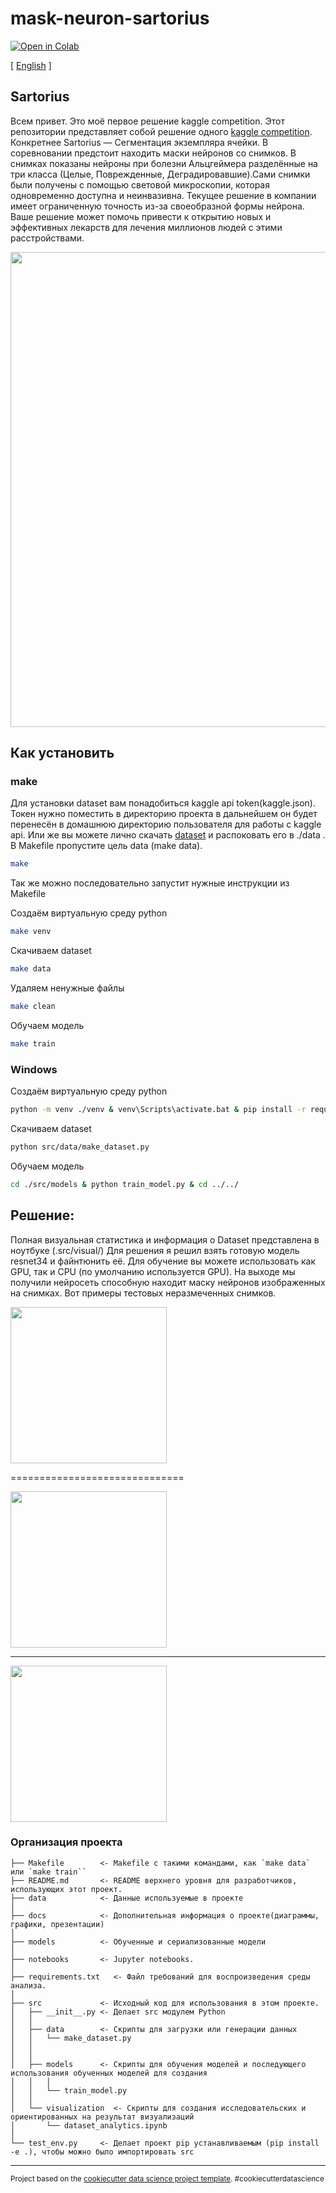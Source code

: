 mask-neuron-sartorius
==============================
[![Open in Colab](https://colab.research.google.com/assets/colab-badge.svg)](https://colab.research.google.com/drive/1HMek3df0dpPOH4Njl5z6soCUIlN5-GRi?usp=sharing)

[ [English](./docs/README.eng.md) ]

## Sartorius
Всем привет. Это моё первое решение kaggle competition.
Этот репозитории представляет собой решение одного [kaggle competition](https://www.kaggle.com/competitions/sartorius-cell-instance-segmentation/overview). Конкретнее Sartorius — Сегментация экземпляра ячейки. В соревновании предстоит находить маски нейронов со снимков. В снимках показаны нейроны при болезни Альцгеймера разделённые на три класса (Целые, Поврежденные, Деградировавшие).Сами снимки были получены с помощью световой микроскопии, которая одновременно доступна и неинвазивна. Текущее решение в компании имеет ограниченную точность из-за своеобразной формы нейрона. Ваше решение может помочь привести к открытию новых и эффективных лекарств для лечения миллионов людей с этими расстройствами.

<img src="docs/index.png" width="760">


## Как установить

### make

Для установки dataset вам понадобиться kaggle api token(kaggle.json). Токен нужно поместить в директорию проекта в дальнейшем он будет перенесён в домашнюю директорию пользователя для работы с kaggle api. Или же вы можете лично скачать [dataset](https://www.kaggle.com/competitions/sartorius-cell-instance-segmentation/data) и распоковать его в ./data . В Makefile пропустите цель data (make data).

```sh
make
```

Так же можно последовательно запустит нужные инструкции из Makefile

Создаём виртуальную среду python
```sh
make venv
```

Скачиваем dataset
```sh
make data
```

Удаляем ненужные файлы
```sh
make clean
```

Обучаем модель
```sh
make train
```

### Windows

Создаём виртуальную среду python
```sh
python -m venv ./venv & venv\Scripts\activate.bat & pip install -r requirements.txt
```

Скачиваем dataset
```sh
python src/data/make_dataset.py
```

Обучаем модель
```sh
cd ./src/models & python train_model.py & cd ../../
```

## Решение:
Полная визуальная статистика и информация о Dataset представлена в ноутбуке (.src/visual/)
Для решения я решил взять готовую модель resnet34 и файнтюнить её. Для обучение вы можете использовать как GPU, так и CPU (по умолчанию используется GPU). На выходе мы получили нейросеть способную находит маску нейронов изображенных на снимках. Вот примеры тестовых неразмеченных снимков.

<img src="docs/img_1.png" width="250">

==============================

<img src="docs/img_2.png" width="250">

______________________________

<img src="docs/img_3.png" width="250">

### Организация проекта


	├── Makefile       	<- Makefile с такими командами, как `make data` или `make train``
	├── README.md      	<- README верхнего уровня для разработчиков, использующих этот проект.
	├── data           	<- Данные используемые в проекте
	│
	├── docs           	<- Дополнительная информация о проекте(диаграммы, графики, презентации)
	│
	├── models         	<- Обученные и сериализованные модели
	│
	├── notebooks      	<- Jupyter notebooks.
	│
	├── requirements.txt   <- Файл требований для воспроизведения среды анализа.
	│
	├── src            	<- Исходный код для использования в этом проекте.
	│   ├── __init__.py	<- Делает src модулем Python
	│   │
	│   ├── data       	<- Скрипты для загрузки или генерации данных
	│   │   └── make_dataset.py
	│   │
	│   │
	│   ├── models     	<- Скрипты для обучения моделей и последующего использования обученных моделей для создания
	│   │   │
	│   │   └── train_model.py
	│   │
	│   └── visualization  <- Скрипты для создания исследовательских и ориентированных на результат визуализаций
	│   	└── dataset_analytics.ipynb
	│
	└── test_env.py    	<- Делает проект pip устанавливаемым (pip install -e .), чтобы можно было импортировать src




--------

<p><small>Project based on the <a target="_blank" href="https://drivendata.github.io/cookiecutter-data-science/">cookiecutter data science project template</a>. #cookiecutterdatascience</small></p>
